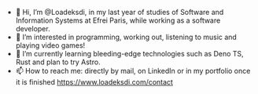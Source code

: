 - 👋 Hi, I’m @Loadeksdi, in my last year of studies of Software and Information Systems at Efrei Paris, while working as a software developer.
- 👀 I’m interested in programming, working out, listening to music and playing video games!
- 🌱 I’m currently learning bleeding-edge technologies such as Deno TS, Rust and plan to try Astro.
- 📫 How to reach me: directly by mail, on LinkedIn or in my portfolio once it is finished https://www.loadeksdi.com/contact

<!---
Loadeksdi/Loadeksdi is a ✨ special ✨ repository because its `README.md` (this file) appears on your GitHub profile.
You can click the Preview link to take a look at your changes.
--->
